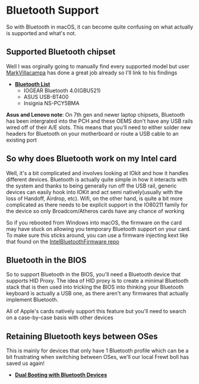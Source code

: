# Bluetooth Support

So with Bluetooth in macOS, it can become quite confusing on what actually is supported and what's not.

## Supported Bluetooth chipset

Well I was orginally going to manually find every supported model but user [MarkVillacampa](https://www.tonymacx86.com/members/markvillacampa.1790473/) has done a great job already so I'll link to his findings

* **[Bluetooth List](https://www.tonymacx86.com/threads/guide-how-to-get-bluetooth-and-wifi-working.275962/)**
  * IOGEAR Bluetooth 4.0(GBU521)
  * ASUS USB-BT400
  * Insignia NS-PCY5BMA
  
**Asus and Lenovo note**: On 7th gen and newer laptop chipsets, Bluetooth has been intergrated into the PCH and these OEMS don't have any USB rails wired off of their A/E slots. This means that you'll need to either solder new headers for Bluetooth on your motherboard or route a USB cable to an existing port

## So why does Bluetooth work on my Intel card

Well, it's a bit complicated and involves looking at IOkit and how it handles different devices. Bluetooth is actually quite simple in how it interacts with the system and thanks to being generally run off the USB rail, generic devices can easily hook into IOKit and act semi natively\(usually with the loss of Handoff, Airdrop, etc\). Wifi, on the other hand, is quite a bit more complicated as there needs to be explicit support in the IO80211 family for the device so only Broadcom/Atheros cards have any chance of working

So if you rebooted from Windows into macOS, the firmware on the card may have stuck on allowing you temporary Bluetooth support on your card. To make sure this sticks around, you can use a firmware injecting kext like that found on the [IntelBluetoothFirmware repo](https://github.com/zxystd/IntelBluetoothFirmware)

## Bluetooth in the BIOS

So to support Bluetooth in the BIOS, you'll need a Bluetooth device that supports HID Proxy. The idea of HID proxy is to create a minimal Bluetooth stack that is then used into tricking the BIOS into thinking your Bluetooth keyboard is actually a USB one, as there aren't any firmwares that actually implement Bluetooth.

All of Apple's cards natively support this feature but you'll need to search on a case-by-case basis with other devices

## Retaining Bluetooth keys between OSes

This is mainly for devices that only have 1 Bluetooth profile which can be a bit frustrating when switching between OSes, we'll our local Frewt boll has saved us again!

* **[Dual Booting with Bluetooth Devices](https://fewtarius.gitbook.io/laptopguide/extras/dual-booting-with-bluetooth-devices)**
